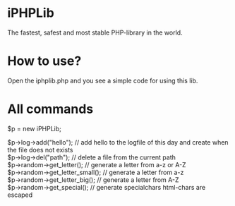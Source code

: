 iPHPLib
=======

The fastest, safest and most stable PHP-library in the world.

How to use?
=======

Open the iphplib.php and you see a simple code for using this lib.

All commands
=======

$p = new iPHPLib;

$p->log->add("hello"); // add hello to the logfile of this day and create when the file does not exists<br />
$p->log->del("path"); // delete a file from the current path<br />
$p->random->get_letter(); // generate a letter from a-z or A-Z<br />
$p->random->get_letter_small(); // generate a letter from a-z<br />
$p->random->get_letter_big(); // generate a letter from A-Z<br />
$p->random->get_special(); // generate specialchars html-chars are escaped
